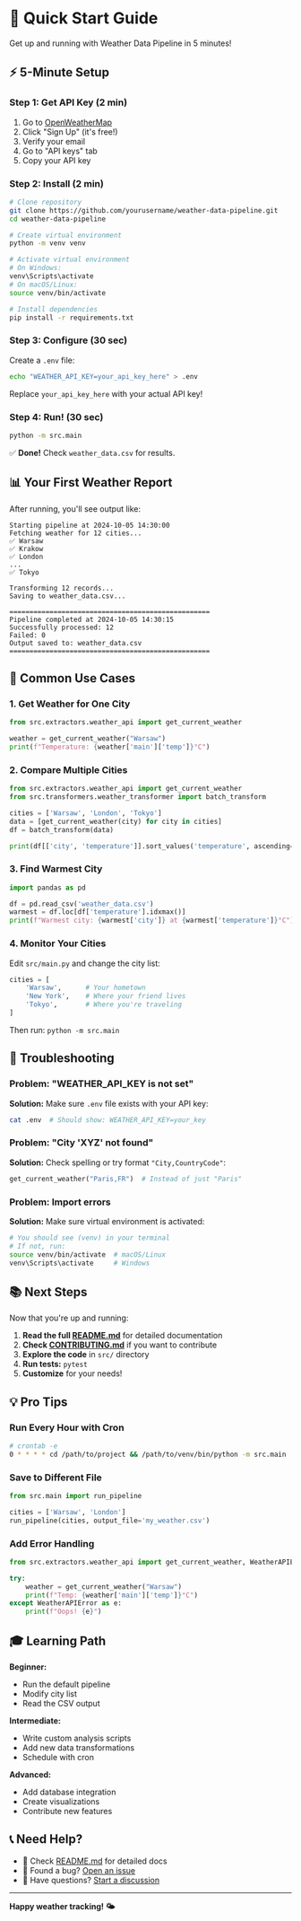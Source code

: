# 🚀 Quick Start Guide

Get up and running with Weather Data Pipeline in 5 minutes!

## ⚡ 5-Minute Setup

### Step 1: Get API Key (2 min)

1. Go to [OpenWeatherMap](https://openweathermap.org/api)
2. Click "Sign Up" (it's free!)
3. Verify your email
4. Go to "API keys" tab
5. Copy your API key

### Step 2: Install (2 min)

```bash
# Clone repository
git clone https://github.com/yourusername/weather-data-pipeline.git
cd weather-data-pipeline

# Create virtual environment
python -m venv venv

# Activate virtual environment
# On Windows:
venv\Scripts\activate
# On macOS/Linux:
source venv/bin/activate

# Install dependencies
pip install -r requirements.txt
```

### Step 3: Configure (30 sec)

Create a `.env` file:

```bash
echo "WEATHER_API_KEY=your_api_key_here" > .env
```

Replace `your_api_key_here` with your actual API key!

### Step 4: Run! (30 sec)

```bash
python -m src.main
```

✅ **Done!** Check `weather_data.csv` for results.

## 📊 Your First Weather Report

After running, you'll see output like:

```
Starting pipeline at 2024-10-05 14:30:00
Fetching weather for 12 cities...
✅ Warsaw
✅ Krakow
✅ London
...
✅ Tokyo

Transforming 12 records...
Saving to weather_data.csv...

==================================================
Pipeline completed at 2024-10-05 14:30:15
Successfully processed: 12
Failed: 0
Output saved to: weather_data.csv
==================================================
```

## 🎯 Common Use Cases

### 1. Get Weather for One City

```python
from src.extractors.weather_api import get_current_weather

weather = get_current_weather("Warsaw")
print(f"Temperature: {weather['main']['temp']}°C")
```

### 2. Compare Multiple Cities

```python
from src.extractors.weather_api import get_current_weather
from src.transformers.weather_transformer import batch_transform

cities = ['Warsaw', 'London', 'Tokyo']
data = [get_current_weather(city) for city in cities]
df = batch_transform(data)

print(df[['city', 'temperature']].sort_values('temperature', ascending=False))
```

### 3. Find Warmest City

```python
import pandas as pd

df = pd.read_csv('weather_data.csv')
warmest = df.loc[df['temperature'].idxmax()]
print(f"Warmest city: {warmest['city']} at {warmest['temperature']}°C")
```

### 4. Monitor Your Cities

Edit `src/main.py` and change the city list:

```python
cities = [
    'Warsaw',      # Your hometown
    'New York',    # Where your friend lives
    'Tokyo',       # Where you're traveling
]
```

Then run: `python -m src.main`

## 🔧 Troubleshooting

### Problem: "WEATHER_API_KEY is not set"

**Solution:** Make sure `.env` file exists with your API key:
```bash
cat .env  # Should show: WEATHER_API_KEY=your_key
```

### Problem: "City 'XYZ' not found"

**Solution:** Check spelling or try format `"City,CountryCode"`:
```python
get_current_weather("Paris,FR")  # Instead of just "Paris"
```

### Problem: Import errors

**Solution:** Make sure virtual environment is activated:
```bash
# You should see (venv) in your terminal
# If not, run:
source venv/bin/activate  # macOS/Linux
venv\Scripts\activate     # Windows
```

## 📚 Next Steps

Now that you're up and running:

1. **Read the full [README.md](README.md)** for detailed documentation
2. **Check [CONTRIBUTING.md](CONTRIBUTING.md)** if you want to contribute
3. **Explore the code** in `src/` directory
4. **Run tests:** `pytest`
5. **Customize** for your needs!

## 💡 Pro Tips

### Run Every Hour with Cron

```bash
# crontab -e
0 * * * * cd /path/to/project && /path/to/venv/bin/python -m src.main
```

### Save to Different File

```python
from src.main import run_pipeline

cities = ['Warsaw', 'London']
run_pipeline(cities, output_file='my_weather.csv')
```

### Add Error Handling

```python
from src.extractors.weather_api import get_current_weather, WeatherAPIError

try:
    weather = get_current_weather("Warsaw")
    print(f"Temp: {weather['main']['temp']}°C")
except WeatherAPIError as e:
    print(f"Oops! {e}")
```

## 🎓 Learning Path

**Beginner:**
- Run the default pipeline
- Modify city list
- Read the CSV output

**Intermediate:**
- Write custom analysis scripts
- Add new data transformations
- Schedule with cron

**Advanced:**
- Add database integration
- Create visualizations
- Contribute new features

## 📞 Need Help?

- 📖 Check [README.md](README.md) for detailed docs
- 🐛 Found a bug? [Open an issue](https://github.com/yourusername/weather-data-pipeline/issues)
- 💬 Have questions? [Start a discussion](https://github.com/yourusername/weather-data-pipeline/discussions)

---

**Happy weather tracking! 🌤️**